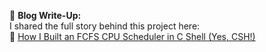 📝 **Blog Write-Up:**  
I shared the full story behind this project here:  
🔗 [How I Built an FCFS CPU Scheduler in C Shell (Yes, CSH!)](https://medium.com/@malshahin/how-i-built-an-fcfs-cpu-scheduler-in-c-shell-from-scratch-yes-csh-1b508f3334ff)
